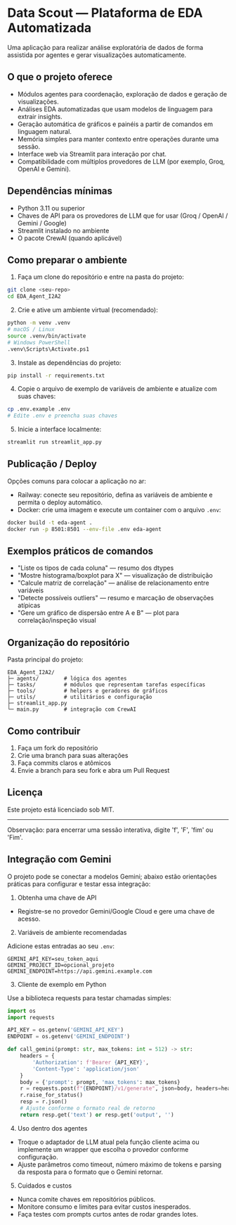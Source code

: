 # Data Scout — Plataforma de EDA Automatizada

Uma aplicação para realizar análise exploratória de dados de forma assistida por agentes e gerar visualizações automaticamente.

## O que o projeto oferece

- Módulos agentes para coordenação, exploração de dados e geração de visualizações.
- Análises EDA automatizadas que usam modelos de linguagem para extrair insights.
- Geração automática de gráficos e painéis a partir de comandos em linguagem natural.
- Memória simples para manter contexto entre operações durante uma sessão.
- Interface web via Streamlit para interação por chat.
- Compatibilidade com múltiplos provedores de LLM (por exemplo, Groq, OpenAI e Gemini).

## Dependências mínimas

- Python 3.11 ou superior
- Chaves de API para os provedores de LLM que for usar (Groq / OpenAI / Gemini / Google)
- Streamlit instalado no ambiente
- O pacote CrewAI (quando aplicável)

## Como preparar o ambiente

1. Faça um clone do repositório e entre na pasta do projeto:

```bash
git clone <seu-repo>
cd EDA_Agent_I2A2
```

2. Crie e ative um ambiente virtual (recomendado):

```bash
python -m venv .venv
# macOS / Linux
source .venv/bin/activate
# Windows PowerShell
.venv\Scripts\Activate.ps1
```

3. Instale as dependências do projeto:

```bash
pip install -r requirements.txt
```

4. Copie o arquivo de exemplo de variáveis de ambiente e atualize com suas chaves:

```bash
cp .env.example .env
# Edite .env e preencha suas chaves
```

5. Inicie a interface localmente:

```bash
streamlit run streamlit_app.py
```

## Publicação / Deploy

Opções comuns para colocar a aplicação no ar:

- Railway: conecte seu repositório, defina as variáveis de ambiente e permita o deploy automático.
- Docker: crie uma imagem e execute um container com o arquivo `.env`:

```bash
docker build -t eda-agent .
docker run -p 8501:8501 --env-file .env eda-agent
```

## Exemplos práticos de comandos

- "Liste os tipos de cada coluna" — resumo dos dtypes
- "Mostre histograma/boxplot para X" — visualização de distribuição
- "Calcule matriz de correlação" — análise de relacionamento entre variáveis
- "Detecte possíveis outliers" — resumo e marcação de observações atípicas
- "Gere um gráfico de dispersão entre A e B" — plot para correlação/inspeção visual

## Organização do repositório

Pasta principal do projeto:

```
EDA_Agent_I2A2/
├─ agents/        # lógica dos agentes
├─ tasks/         # módulos que representam tarefas específicas
├─ tools/         # helpers e geradores de gráficos
├─ utils/         # utilitários e configuração
├─ streamlit_app.py
└─ main.py        # integração com CrewAI
```

## Como contribuir

1. Faça um fork do repositório
2. Crie uma branch para suas alterações
3. Faça commits claros e atômicos
4. Envie a branch para seu fork e abra um Pull Request

## Licença

Este projeto está licenciado sob MIT.

---

Observação: para encerrar uma sessão interativa, digite 'f', 'F', 'fim' ou 'Fim'.

## Integração com Gemini

O projeto pode se conectar a modelos Gemini; abaixo estão orientações práticas para configurar e testar essa integração:

1) Obtenha uma chave de API

 - Registre-se no provedor Gemini/Google Cloud e gere uma chave de acesso.

2) Variáveis de ambiente recomendadas

Adicione estas entradas ao seu `.env`:

```
GEMINI_API_KEY=seu_token_aqui
GEMINI_PROJECT_ID=opcional_projeto
GEMINI_ENDPOINT=https://api.gemini.example.com
```

3) Cliente de exemplo em Python

Use a biblioteca requests para testar chamadas simples:

```python
import os
import requests

API_KEY = os.getenv('GEMINI_API_KEY')
ENDPOINT = os.getenv('GEMINI_ENDPOINT')

def call_gemini(prompt: str, max_tokens: int = 512) -> str:
	headers = {
		'Authorization': f'Bearer {API_KEY}',
		'Content-Type': 'application/json'
	}
	body = {'prompt': prompt, 'max_tokens': max_tokens}
	r = requests.post(f"{ENDPOINT}/v1/generate", json=body, headers=headers, timeout=30)
	r.raise_for_status()
	resp = r.json()
	# Ajuste conforme o formato real de retorno
	return resp.get('text') or resp.get('output', '')

```

4) Uso dentro dos agentes

- Troque o adaptador de LLM atual pela função cliente acima ou implemente um wrapper que escolha o provedor conforme configuração.
- Ajuste parâmetros como timeout, número máximo de tokens e parsing da resposta para o formato que o Gemini retornar.

5) Cuidados e custos

- Nunca comite chaves em repositórios públicos.
- Monitore consumo e limites para evitar custos inesperados.
- Faça testes com prompts curtos antes de rodar grandes lotes.
